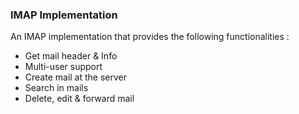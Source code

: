 ### IMAP Implementation
An IMAP implementation that provides the following functionalities :
- Get mail header & Info
- Multi-user support
- Create mail at the server
- Search in mails
- Delete, edit & forward mail
